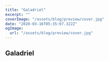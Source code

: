 ```yaml
---
title: "Galadriel"
excerpt: ""
coverImage: "/assets/blog/preview/cover.jpg"
date: "2020-03-16T05:35:07.322Z"
ogImage:
  url: "/assets/blog/preview/cover.jpg"
---
```


## Galadriel
